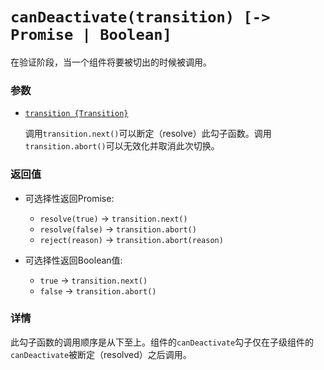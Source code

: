 # `canDeactivate(transition) [-> Promise | Boolean]`

在验证阶段，当一个组件将要被切出的时候被调用。

### 参数

- [`transition {Transition}`](hooks.md#transition-object)

  调用`transition.next()`可以断定（resolve）此勾子函数。调用`transition.abort()`可以无效化并取消此次切换。

### 返回值

- 可选择性返回Promise:

  - `resolve(true)` -> `transition.next()`
  - `resolve(false)` -> `transition.abort()`
  - `reject(reason)` -> `transition.abort(reason)`

- 可选择性返回Boolean值:

  - `true` -> `transition.next()`
  - `false` -> `transition.abort()`

### 详情

此勾子函数的调用顺序是从下至上。组件的`canDeactivate`勾子仅在子级组件的`canDeactivate`被断定（resolved）之后调用。
